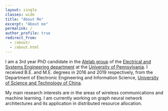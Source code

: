 ```yaml
---
layout: single
classes: wide
title: "About Me"
excerpt: "About me"
permalink: /
author_profile: true
redirect_from: 
  - /about/
  - /about.html
---
```



I am a 3rd year PhD candidate in the [Alelab group](https://alelab.seas.upenn.edu/) of the [Electrical and Systems Engineering department](https://www.ese.upenn.edu/) at the [University of Pennsylvania](https://www.upenn.edu/). I received B.E. and M.E. degrees in 2016 and 2019 respectively, from the Department of Electronic Engineering and Information Science, [University of Science and Technology of China](https://en.ustc.edu.cn/). <br>

My main research interests are in the areas of wireless communications and machine learning. I am currently working on graph neural network architectures and its application in distributed resource allocation.
